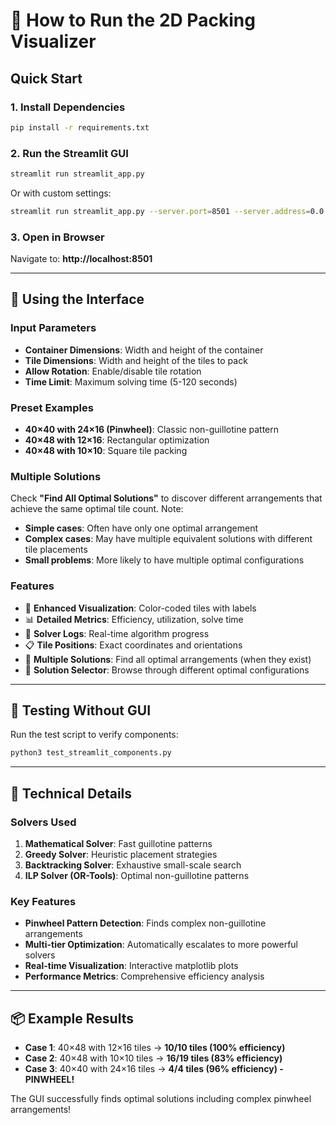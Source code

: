# 🚀 How to Run the 2D Packing Visualizer

## Quick Start

### 1. Install Dependencies
```bash
pip install -r requirements.txt
```

### 2. Run the Streamlit GUI
```bash
streamlit run streamlit_app.py
```

Or with custom settings:
```bash
streamlit run streamlit_app.py --server.port=8501 --server.address=0.0.0.0
```

### 3. Open in Browser
Navigate to: **http://localhost:8501**

---

## 🎯 Using the Interface

### Input Parameters
- **Container Dimensions**: Width and height of the container
- **Tile Dimensions**: Width and height of the tiles to pack
- **Allow Rotation**: Enable/disable tile rotation
- **Time Limit**: Maximum solving time (5-120 seconds)

### Preset Examples
- **40×40 with 24×16 (Pinwheel)**: Classic non-guillotine pattern
- **40×48 with 12×16**: Rectangular optimization 
- **40×48 with 10×10**: Square tile packing

### Multiple Solutions
Check **"Find All Optimal Solutions"** to discover different arrangements that achieve the same optimal tile count. Note:
- **Simple cases**: Often have only one optimal arrangement
- **Complex cases**: May have multiple equivalent solutions with different tile placements
- **Small problems**: More likely to have multiple optimal configurations

### Features
- 🎨 **Enhanced Visualization**: Color-coded tiles with labels
- 📊 **Detailed Metrics**: Efficiency, utilization, solve time
- 📜 **Solver Logs**: Real-time algorithm progress
- 📋 **Tile Positions**: Exact coordinates and orientations
- 🔄 **Multiple Solutions**: Find all optimal arrangements (when they exist)
- 🎯 **Solution Selector**: Browse through different optimal configurations

---

## 🧪 Testing Without GUI

Run the test script to verify components:
```bash
python3 test_streamlit_components.py
```

---

## 🔧 Technical Details

### Solvers Used
1. **Mathematical Solver**: Fast guillotine patterns
2. **Greedy Solver**: Heuristic placement strategies  
3. **Backtracking Solver**: Exhaustive small-scale search
4. **ILP Solver (OR-Tools)**: Optimal non-guillotine patterns

### Key Features
- **Pinwheel Pattern Detection**: Finds complex non-guillotine arrangements
- **Multi-tier Optimization**: Automatically escalates to more powerful solvers
- **Real-time Visualization**: Interactive matplotlib plots
- **Performance Metrics**: Comprehensive efficiency analysis

---

## 📦 Example Results

- **Case 1**: 40×48 with 12×16 tiles → **10/10 tiles (100% efficiency)**
- **Case 2**: 40×48 with 10×10 tiles → **16/19 tiles (83% efficiency)**  
- **Case 3**: 40×40 with 24×16 tiles → **4/4 tiles (96% efficiency) - PINWHEEL!**

The GUI successfully finds optimal solutions including complex pinwheel arrangements!